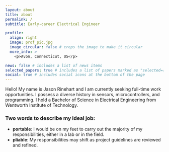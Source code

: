 ```yaml
---
layout: about
title: about
permalink: /
subtitle: Early-career Electrical Engineer

profile:
  align: right
  image: prof_pic.jpg
  image_circular: false # crops the image to make it circular
  more_info: >
    <p>Avon, Connecticut, US</p>

news: false # includes a list of news items
selected_papers: true # includes a list of papers marked as "selected={true}"
social: true # includes social icons at the bottom of the page
---
```


Hello! My name is Jason Rinehart and I am currently seeking full-time work opportunities. I possess a diverse history in sensors, microcontrollers, and programming. I hold a Bachelor of Science in Electrical Engineering from Wentworth Institute of Technology.

### Two words to describe my ideal job:
- **portable**: I would be on my feet to carry out the majority of my responsibilities, either in a lab or in the field.
- **pliable**: My responsibilities may shift as project guidelines are reviewed and refined.